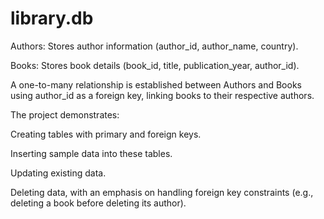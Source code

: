 # library.db

Authors: Stores author information (author_id, author_name, country).

Books: Stores book details (book_id, title, publication_year, author_id).

A one-to-many relationship is established between Authors and Books using author_id as a foreign key, linking books to their respective authors.

The project demonstrates:

Creating tables with primary and foreign keys.

Inserting sample data into these tables.

Updating existing data.

Deleting data, with an emphasis on handling foreign key constraints (e.g., deleting a book before deleting its author).
